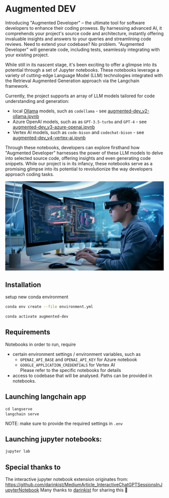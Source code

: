 # Augmented DEV

Introducing "Augmented Developer" – the ultimate tool for software developers to enhance their coding prowess. By harnessing advanced AI, it comprehends your project's source code and architecture, instantly offering invaluable insights and answers to your queries and streamlining code reviews. Need to extend your codebase? No problem. "Augmented Developer" will generate code, including tests, seamlessly integrating with your existing project.

While still in its nascent stage, it's been exciting to offer a glimpse into its potential through a set of Jupyter notebooks. These notebooks leverage a variety of cutting-edge Language Model (LLM) technologies integrated with the Retrieval Augmented Generation approach via the Langchain framework.

Currently, the project supports an array of LLM models tailored for code understanding and generation:
* local [Ollama](https://ollama.com/) models, such as `codellama` - see [augmented-dev_v2-ollama.ipynb](notebooks/augmented-dev_v2-ollama.ipynb)
* Azure OpenAI models, such as as `GPT-3.5-turbo` and `GPT-4` - see [augmented-dev_v3-azure-openai.ipynb](notebooks/augmented-dev_v3-azure-openai.ipynb)
* Vertex AI models, such as `code-bison` and `codechat-bison` - see [augmented-dev_v4-vertex-ai.ipynb](notebooks/augmented-dev_v4-vertex-ai.ipynb)

Through these notebooks, developers can explore firsthand how "Augmented Developer" harnesses the power of these LLM models to delve into selected source code, offering insights and even generating code snippets. While our project is in its infancy, these notebooks serve as a promising glimpse into its potential to revolutionize the way developers approach coding tasks.

![Augmented developer (source:ideogram.ai)](resources/images/augmented-dev-001-ideogram.ai.png "Augmented developer (source:ideogram.ai)")


## Installation

setup new conda environment
```bash
conda env create --file environment.yml
```

```bash
conda activate augmented-dev
```


## Requirements

Notebooks in order to run, require 
* certain environment settings / environment variables, such as
  * `OPENAI_API_BASE` and `OPENAI_API_KEY` for Azure notebook
  * `GOOGLE_APPLICATION_CREDENTIALS` for Vertex AI  
  Please refer to the specific notebooks for details
* access to codebase that will be analysed. Paths can be provided in notebooks.


## Launching langchain app

```
cd langserve
langchain serve
```
NOTE: make sure to provide the required settings in `.env`


## Launching jupyter notebooks:

```bash
jupyter lab
```


## Special thanks to

The interactive jupyter notebook extension originates from: https://github.com/darinkist/MediumArticle_InteractiveChatGPTSessionsInJupyterNotebook
Many thanks to [darinkist](https://github.com/darinkist) for sharing this 🙏